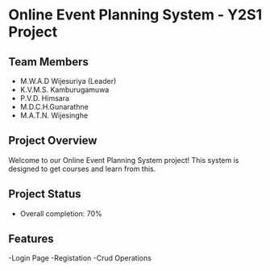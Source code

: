 
# Online Event Planning System - Y2S1 Project

## Team Members

- M.W.A.D Wijesuriya (Leader)
- K.V.M.S. Kamburugamuwa
- P.V.D. Himsara
- M.D.C.H.Gunarathne
- M.A.T.N. Wijesinghe

## Project Overview

Welcome to our Online Event Planning System project! This system is designed to get courses and learn from this.

## Project Status

- Overall completion: 70%

## Features

-Login Page
-Registation
-Crud Operations

